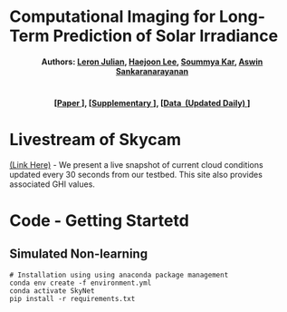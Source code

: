 # Computational Imaging for Long-Term Prediction of Solar Irradiance

<h4 align="center">
  <b>
    Authors:  
    <a href="https://leronjulian.github.io/" target="_blank">Leron Julian</a>, 
    <a href="https://www.linkedin.com/in/haejoon-lee-462019251" target="_blank">Haejoon Lee</a>,
    <a href="https://users.ece.cmu.edu/~soummyak/" target="_blank">Soummya Kar</a>,
    <a href="http://imagesci.ece.cmu.edu/" target="_blank">Aswin Sankaranarayanan</a>
  </b> 
</h4>

# 
<h4 align="center">
  [<a href="https://google.com" target="_blank">Paper&nbsp</a>],
  [<a href="https://google.com" target="_blank">Supplementary&nbsp</a>],
  [<a href="https://drive.google.com/drive/folders/1RECMaobYrSYNmIRyL72Pahb0GvX4aCm3?usp=drive_link" target="_blank"><b>Data&nbsp (Updated Daily) </b></a>]
</h4>


# Livestream of Skycam
<p align="left">
  <a href="http://imagesci.ece.cmu.edu/SkyCamLiveWebsite/" target="_blank">(Link Here)</a> - We present a live snapshot of current cloud conditions updated every 30 seconds from our testbed. This site also provides associated GHI values.
</p>


# Code - Getting Startetd
## Simulated Non-learning
```shell
# Installation using using anaconda package management 
conda env create -f environment.yml
conda activate SkyNet
pip install -r requirements.txt
```



